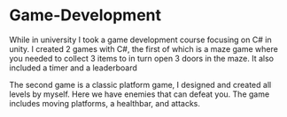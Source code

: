 # Game-Development
While in university I took a game development course focusing on C# in unity.
I created 2 games with C#, the first of which is a maze game where you needed to collect 3 items to in turn open 3 doors in the maze. 
It also included a timer and a leaderboard 

The second game is a classic platform game, I designed and created all levels by myself. Here we have enemies that can defeat you. 
The game includes moving platforms, a healthbar, and attacks.
